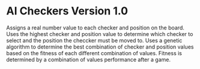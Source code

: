# AI Checkers Version 1.0
Assigns a real number value to each checker and position on the board.
Uses the highest checker and position value to determine which checker to select and the position the checcker must be moved to.
Uses a genetic algorithm to determine the best combination of checker and position values based on the fitness of each different combination of values.
Fitness is determined by a combination of values performance after a game.
